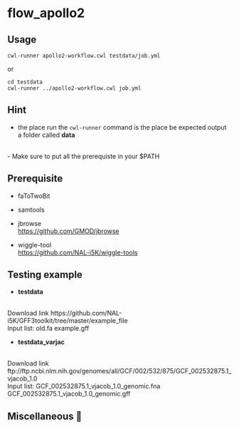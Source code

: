 # flow_apollo2
## Usage
```
cwl-runner apollo2-workflow.cwl testdata/job.yml
```
or
```
cd testdata
cwl-runner ../apollo2-workflow.cwl job.yml
```

## Hint
- the place run the ```cwl-runner``` command is the place be expected output a folder called **data**
<br>
- Make sure to put all the prerequiste in your $PATH

## Prerequisite
- faToTwoBit

- samtools

- jbrowse  
https://github.com/GMOD/jbrowse

- wiggle-tool  
https://github.com/NAL-i5K/wiggle-tools

## Testing example
- **testdata** 
<br>
Download link  
https://github.com/NAL-i5K/GFF3toolkit/tree/master/example_file
<br>
Input list:  
old.fa  
example.gff  
<br>

- **testdata_varjac** 
<br>
Download link  
ftp://ftp.ncbi.nlm.nih.gov/genomes/all/GCF/002/532/875/GCF_002532875.1_vjacob_1.0
<br>
Input list:  
GCF_002532875.1_vjacob_1.0_genomic.fna  
GCF_002532875.1_vjacob_1.0_genomic.gff  
<br>

 
## Miscellaneous :rocket:

